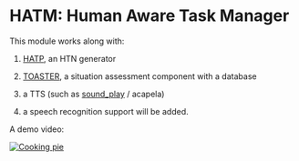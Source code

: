 HATM: Human Aware Task Manager
==============================

This module works along with:

1) [HATP](https://www.openrobots.org/wiki/HATP), an HTN generator

2) [TOASTER](https://github.com/Greg8978/toaster), a situation assessment component with a database

3) a TTS (such as [sound_play](http://wiki.ros.org/sound_play) / acapela)

4) a speech recognition support will be added.

A demo video:



[![Cooking pie](doc/media/hatm.gif)](http://www.youtube.com/watch?v=v1WgaOqMTDc)
